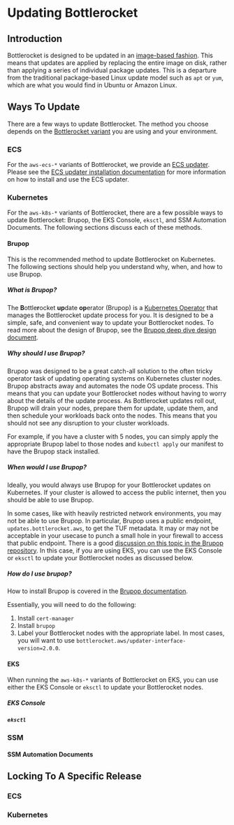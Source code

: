 # Updating Bottlerocket

## Introduction

Bottlerocket is designed to be updated in an [image-based fashion](https://github.com/bottlerocket-os/bottlerocket#updates). This means that updates are applied by replacing the entire image on disk, rather than applying a series of individual package updates. This is a departure from the traditional package-based Linux update model such as `apt` or `yum`, which are what you would find in Ubuntu or Amazon Linux.

## Ways To Update

There are a few ways to update Bottlerocket. The method you choose depends on the [Bottlerocket variant](https://github.com/bottlerocket-os/bottlerocket#variants) you are using and your environment.

### ECS

For the `aws-ecs-*` variants of Bottlerocket, we provide an [ECS updater](https://github.com/bottlerocket-os/bottlerocket-ecs-updater#how-it-works). Please see the [ECS updater installation documentation](https://github.com/bottlerocket-os/bottlerocket-ecs-updater#installation) for more information on how to install and use the ECS updater.

### Kubernetes

For the `aws-k8s-*` variants of Bottlerocket, there are a few possible ways to update Bottlerocket: Brupop, the EKS Console, `eksctl`, and SSM Automation Documents. The following sections discuss each of these methods.

#### Brupop

This is the recommended method to update Bottlerocket on Kubernetes. The following sections should help you understand why, when, and how to use Brupop.

##### What is Brupop?

The **B**ottle**r**ocket **up**date **op**erator (Brupop) is a [Kubernetes Operator](https://kubernetes.io/docs/concepts/extend-kubernetes/operator/) that manages the Bottlerocket update process for you. It is designed to be a simple, safe, and convenient way to update your Bottlerocket nodes. To read more about the design of Brupop, see the [Brupop deep dive design document](https://github.com/bottlerocket-os/bottlerocket-update-operator/blob/develop/design/1.0.0-release.md).

##### Why should I use Brupop?

Brupop was designed to be a great catch-all solution to the often tricky operator task of updating operating systems on Kubernetes cluster nodes. Brupop abstracts away and automates the node OS update process. This means that you can update your Bottlerocket nodes without having to worry about the details of the update process. As Bottlerocket updates roll out, Brupop will drain your nodes, prepare them for update, update them, and then schedule your workloads back onto the nodes. This means that you should not see any disruption to your cluster workloads.

For example, if you have a cluster with 5 nodes, you can simply apply the appropriate Brupop label to those nodes and `kubectl apply` our manifest to have the Brupop stack installed.

##### When would I use Brupop?

Ideally, you would always use Brupop for your Bottlerocket updates on Kubernetes. If your cluster is allowed to access the public internet, then you should be able to use Brupop.

In some cases, like with heavily restricted network environments, you may not be able to use Brupop. In particular, Brupop uses a public endpoint, `updates.bottlerocket.aws`, to get the TUF metadata. It may or may not be acceptable in your usecase to punch a small hole in your firewall to access that public endpoint. There is a good [discussion on this topic in the Brupop repository](https://github.com/bottlerocket-os/bottlerocket-update-operator/pull/387). In this case, if you are using EKS, you can use the EKS Console or `eksctl` to update your Bottlerocket nodes as discussed below.

##### How do I use brupop?

How to install Brupop is covered in the [Brupop documentation](https://github.com/bottlerocket-os/bottlerocket-update-operator#installation).

Essentially, you will need to do the following:

1. Install `cert-manager`
2. Install `brupop`
3. Label your Bottlerocket nodes with the appropriate label. In most cases, you will want to use `bottlerocket.aws/updater-interface-version=2.0.0`.

#### EKS

When running the `aws-k8s-*` variants of Bottlerocket on EKS, you can use either the EKS Console or `eksctl` to update your Bottlerocket nodes.

##### EKS Console

##### `eksctl`

### SSM

#### SSM Automation Documents

## Locking To A Specific Release

### ECS

### Kubernetes

